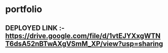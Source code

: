 # portfolio
## DEPLOYED LINK :- https://drive.google.com/file/d/1vtEJYXxgWTNT6dsA52nBTwAXgVSmM_XP/view?usp=sharing
